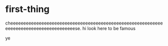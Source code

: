 # first-thing
cheeeeeeeeeeeeeeeeeeeeeeeeeeeeeeeeeeeeeeeeeeeeeeeeeeeeeeeeeeeeeeeeeeeeeeeeeeeeeeeeeeeeeese.
hi
look here
to be famous
































ye
